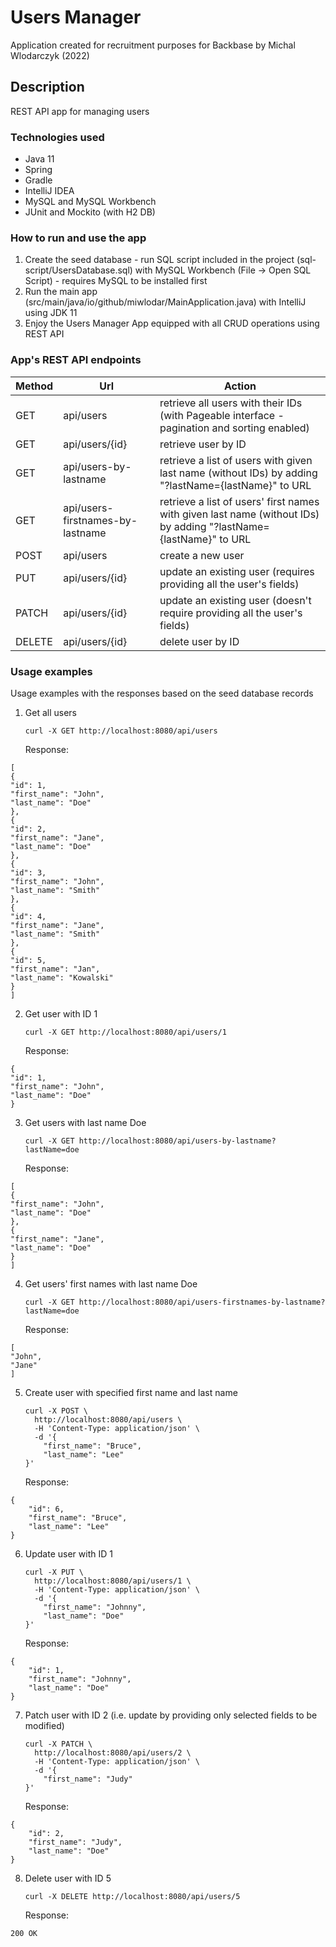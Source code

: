 # Users Manager
Application created for recruitment purposes for Backbase
by Michal Wlodarczyk (2022)

## Description
REST API app for managing users

### Technologies used
- Java 11
- Spring
- Gradle
- IntelliJ IDEA
- MySQL and MySQL Workbench
- JUnit and Mockito (with H2 DB)

### How to run and use the app
1. Create the seed database - run SQL script included in the project (sql-script/UsersDatabase.sql) with MySQL Workbench (File -> Open SQL Script) - requires MySQL to be installed first
2. Run the main app (src/main/java/io/github/miwlodar/MainApplication.java) with IntelliJ using JDK 11
3. Enjoy the Users Manager App equipped with all CRUD operations using REST API

### App's REST API endpoints
| Method| Url | Action |
|-------|-----|--------|
| GET   | api/users  | retrieve all users with their IDs (with Pageable interface - pagination and sorting enabled) |
| GET   | api/users/{id} | retrieve user by ID |
| GET   | api/users-by-lastname  | retrieve a list of users with given last name (without IDs) by adding "?lastName={lastName}" to URL |
| GET   | api/users-firstnames-by-lastname  | retrieve a list of users' first names with given last name (without IDs) by adding "?lastName={lastName}" to URL|
| POST  | api/users  | create a new user |
| PUT   | api/users/{id} | update an existing user (requires providing all the user's fields) |
| PATCH | api/users/{id} | update an existing user (doesn't require providing all the user's fields) |
| DELETE| api/users/{id} | delete user by ID |

### Usage examples
Usage examples with the responses based on the seed database records

1. Get all users
    ```shell script
    curl -X GET http://localhost:8080/api/users
    ```
   Response:
```shell script
[
{
"id": 1,
"first_name": "John",
"last_name": "Doe"
},
{
"id": 2,
"first_name": "Jane",
"last_name": "Doe"
},
{
"id": 3,
"first_name": "John",
"last_name": "Smith"
},
{
"id": 4,
"first_name": "Jane",
"last_name": "Smith"
},
{
"id": 5,
"first_name": "Jan",
"last_name": "Kowalski"
}
]
```

2. Get user with ID 1
    ```shell script
    curl -X GET http://localhost:8080/api/users/1
    ```
   Response:
```shell script
{
"id": 1,
"first_name": "John",
"last_name": "Doe"
}
```

3. Get users with last name Doe
    ```shell script
    curl -X GET http://localhost:8080/api/users-by-lastname?lastName=doe
    ```
   Response:
```shell script
[
{
"first_name": "John",
"last_name": "Doe"
},
{
"first_name": "Jane",
"last_name": "Doe"
}
]
```

4. Get users' first names with last name Doe
    ```shell script
    curl -X GET http://localhost:8080/api/users-firstnames-by-lastname?lastName=doe
    ```
   Response:
```shell script
[
"John",
"Jane"
]
```

5. Create user with specified first name and last name
    ```shell script
    curl -X POST \
      http://localhost:8080/api/users \
      -H 'Content-Type: application/json' \
      -d '{
        "first_name": "Bruce",
        "last_name": "Lee"
    }'
    ```
   Response:
```shell script
{
    "id": 6,
    "first_name": "Bruce",
    "last_name": "Lee"
}
```

6. Update user with ID 1
    ```shell script
    curl -X PUT \
      http://localhost:8080/api/users/1 \
      -H 'Content-Type: application/json' \
      -d '{
        "first_name": "Johnny",
        "last_name": "Doe"
    }'
    ```
   Response:
```shell script
{
    "id": 1,
    "first_name": "Johnny",
    "last_name": "Doe"
}
```

7. Patch user with ID 2 (i.e. update by providing only selected fields to be modified)
    ```shell script
    curl -X PATCH \
      http://localhost:8080/api/users/2 \
      -H 'Content-Type: application/json' \
      -d '{
        "first_name": "Judy"
    }'
    ```
   Response:
```shell script
{
    "id": 2,
    "first_name": "Judy",
    "last_name": "Doe"
}
```

8. Delete user with ID 5
    ```shell script
    curl -X DELETE http://localhost:8080/api/users/5
    ```
   Response:
```shell script
200 OK
```
